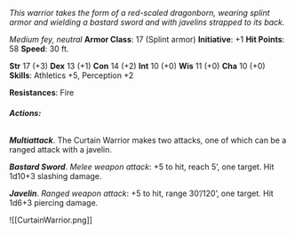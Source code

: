 *This warrior takes the form of a red-scaled dragonborn, wearing splint armor and wielding a bastard sword and with javelins strapped to its back.*

*Medium fey, neutral*
**Armor Class**: 17 (Splint armor)
**Initiative**: +1
**Hit Points**: 58
**Speed**: 30 ft.

**Str** 17 (+3) **Dex** 13 (+1) **Con** 14 (+2) **Int** 10 (+0) **Wis** 11 (+0) **Cha** 10 (+0)
**Skills**: Athletics +5, Perception +2

**Resistances**: Fire

###### **Actions:**
***Multiattack***. The Curtain Warrior makes two attacks, one of which can be a ranged attack with a javelin.

***Bastard Sword***. *Melee weapon attack*: +5 to hit, reach 5’, one target. Hit 1d10+3 slashing damage.

***Javelin***. *Ranged weapon attack*: +5 to hit, range 30’/120’, one target. Hit 1d6+3 piercing damage.

![[CurtainWarrior.png]]